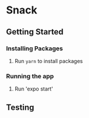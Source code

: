 # Snack

## Getting Started

### Installing Packages

1. Run `yarn` to install packages

### Running the app

1. Run 'expo start'

## Testing
